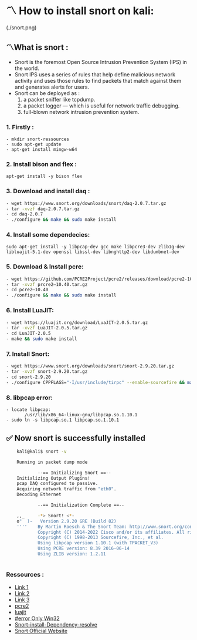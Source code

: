 # **〽 How to install snort on kali:**
(./snort.png)
## **〽What is snort :**

- Snort is the foremost Open Source Intrusion Prevention System (IPS) in the world.
- Snort IPS uses a series of rules that help define malicious network activity and uses those rules to find packets that match against them and generates alerts for users.
- Snort can be deployed as :
  1. a packet sniffer like tcpdump.
  2. a packet logger — which is useful for network traffic debugging.
  3. full-blown network intrusion prevention system.

### 1. **Firstly :**
    - mkdir snort-ressources
    - sudo apt-get update
    - apt-get install mingw-w64
### 2. **Install bison and flex :**
    apt-get install -y bison flex

### 3. **Download and install daq :**
```bash
- wget https://www.snort.org/downloads/snort/daq-2.0.7.tar.gz
- tar -xvzf daq-2.0.7.tar.gz
- cd daq-2.0.7
- ./configure && make && sudo make install
```  
### 4. **Install some dependecies:**
    sudo apt-get install -y libpcap-dev gcc make libpcre3-dev zlib1g-dev libluajit-5.1-dev openssl libssl-dev libnghttp2-dev libdumbnet-dev

### 5. **Download & Install pcre:**
```bash
- wget https://github.com/PCRE2Project/pcre2/releases/download/pcre2-10.40/pcre2-10.40.tar.gz
- tar -xvzf prcre2–10.40.tar.gz
- cd pcre2–10.40
- ./configure && make && sudo make install
```
### 6. **Install LuaJIT:**
```bash
- wget https://luajit.org/download/LuaJIT-2.0.5.tar.gz
- tar -xvzf LuaJIT-2.0.5.tar.gz
- cd LuaJIT-2.0.5
- make && sudo make install
```
### 7. **Install Snort:**   
```bash
- wget https://www.snort.org/downloads/snort/snort-2.9.20.tar.gz
- tar -xvzf snort-2.9.20.tar.gz
- cd snort-2.9.20
- ./configure CPPFLAGS="-I/usr/include/tirpc" --enable-sourcefire && make && sudo make install
 ```
### 8. **libpcap error:**
    - locate libpcap:
	       /usr/lib/x86_64-linux-gnu/libpcap.so.1.10.1 
    - sudo ln -s libpcap.so.1 libpcap.so.1.10.1 
    
## **✅ Now snort is successfully installed**

```bash 
    kali@kali$ snort -v

    Running in packet dump mode

            --== Initializing Snort ==--
    Initializing Output Plugins!
    pcap DAQ configured to passive.
    Acquiring network traffic from "eth0".
    Decoding Ethernet

            --== Initialization Complete ==--

    ,,_     -*> Snort! <*-
    o"  )~   Version 2.9.20 GRE (Build 82) 
    ''''    By Martin Roesch & The Snort Team: http://www.snort.org/contact#team
            Copyright (C) 2014-2022 Cisco and/or its affiliates. All rights reserved.
            Copyright (C) 1998-2013 Sourcefire, Inc., et al.
            Using libpcap version 1.10.1 (with TPACKET_V3)
            Using PCRE version: 8.39 2016-06-14
            Using ZLIB version: 1.2.11
    
```
### **Ressources :**
- [Link 1](https://koayyongcett.medium.com/snort-installation-in-kali-linux-from-the-source-9a005558a2ea)
- [Link 2](https://www.systranbox.com/how-to-install-snort-on-kali-linux/) 
- [Link 3](https://docs.napatech.com/r/Running-Open-Source-Libraries-and-Applications-with-Napatech-SmartNICs/Snort-Installation-and-Configuration)
- [pcre2](https://github.com/PCRE2Project/pcre2/releases)
- [luajit](https://luajit.org/download.html)
- [#error Only Win32](https://unix.stackexchange.com/questions/329122/is-this-error-only-win32-target-is-supported-coming-from-wrong-cc1plus)
- [Snort-install-Dependency-resolve](https://topic.alibabacloud.com/a/snort-install-dependency-resolve_8_8_31275138.html)
- [Snort Official Website](https://www.snort.org/)
